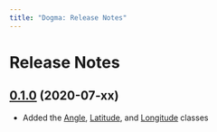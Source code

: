 ```yaml
---
title: "Dogma: Release Notes"
---
```


# Release Notes

## [0.1.0] (2020-07-xx)

- Added the [Angle], [Latitude], and [Longitude] classes

[Angle]:     Angle.md
[Latitude]:  Latitude.md
[Longitude]: Longitude.md

[0.1.0]: https://github.com/orgs/dogmatists/projects/2
